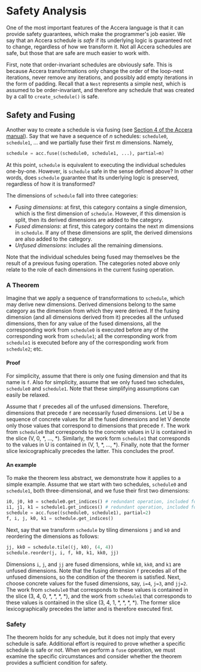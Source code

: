 [//]: # (Project: Accera)
[//]: # (Version: v1.2.1)

# Safety Analysis

One of the most important features of the Accera language is that it can provide safety guarantees, which make the programmer's job easier. We say that an Accera schedule is *safe* if its underlying logic is guaranteed not to change, regardless of how we transform it. Not all Accera schedules are safe, but those that are safe are much easier to work with.

First, note that order-invariant schedules are obviously safe. This is because Accera transformations only change the order of the loop-nest iterations, never remove any iterations, and possibly add empty iterations in the form of padding. Recall that a `Nest` represents a simple nest, which is assumed to be order-invariant, and therefore any schedule that was created by a call to `create_schedule()` is safe.

## Safety and Fusing
Another way to create a schedule is via fusing (see [Section 4 of the Accera manual](<../Manual/04%20Fusing.md>)). Say that we have a sequence of *n* schedules: `schedule0`, `schedule1`, ... and we partially fuse their first *m* dimensions. Namely,
```python
schedule = acc.fuse((schedule0, schedule1, ...), partial=m)
```
At this point, `schedule` is equivalent to executing the individual schedules one-by-one. However, is `schedule` safe in the sense defined above? In other words, does `schedule` guarantee that its underlying logic is preserved, regardless of how it is transformed?

The dimensions of `schedule` fall into three categories:

* *Fusing dimensions*: at first, this category contains a single dimension, which is the first dimension of `schedule`. However, if this dimension is split, then its derived dimensions are added to the category.
* *Fused dimensions*: at first, this category contains the next *m* dimensions in `schedule`. If any of these dimensions are split, the derived dimensions are also added to the category.
* *Unfused dimensions*: includes all the remaining dimensions.

Note that the individual schedules being fused may themselves be the result of a previous fusing operation. The categories noted above only relate to the role of each dimensions in the current fusing operation.

### A Theorem
Imagine that we apply a sequence of transformations to `schedule`, which may derive new dimensions. Derived dimensions belong to the same category as the dimension from which they were derived. If the fusing dimension (and all dimensions derived from it) precedes all the unfused dimensions, then for any value of the fused dimensions, all the corresponding work from `schedule0` is executed before any of the corresponding work from `schedule1`; all the corresponding work from `schedule1` is executed before any of the corresponding work from `schedule2`; etc.

#### Proof
For simplicity, assume that there is only one fusing dimension and that its name is `f`. Also for simplicity, assume that we only fused two schedules, `schedule0` and `schedule1`. Note that these simplifying assumptions can easily be relaxed.

Assume that `f` precedes all of the unfused dimensions. Therefore, dimensions that precede `f` are necessarily fused dimensions. Let U be a sequence of concrete values for all the fused dimensions and let V denote only those values that correspond to dimensions that precede `f`. The work from `schedule0` that corresponds to the concrete values in U is contained in the slice (V, 0, \*, ..., \*). Similarly, the work form `schedule1` that corresponds to the values in U is contained in (V, 1, \*, ..., \*). Finally, note that the former slice lexicographically precedes the latter. This concludes the proof.

#### An example
To make the theorem less abstract, we demonstrate how it applies to a simple example. Assume that we start with two schedules, `schedule0` and `schedule1`, both three-dimensional, and we fuse their first two dimensions:
```python
i0, j0, k0 = schedule0.get_indices() # redundant operation, included for clarity
i1, j1, k1 = schedule1.get_indices() # redundant operation, included for clarity
schedule = acc.fuse((schedule0, schedule1), partial=2)
f, i, j, k0, k1 = schedule.get_indices()
```
Next, say that we transform `schedule` by tiling dimensions `j` and `k0` and reordering the dimensions as follows:
```python
jj, kk0 = schedule.tile((j, k0), (4, 4))
schedule.reorder(j, i, f, k0, k1, kk0, jj)
```
Dimensions `i`, `j`, and `jj` are fused dimensions, while `k0`, `kk0`, and `k1` are unfused dimensions. Note that the fusing dimension `f` precedes all of the unfused dimensions, so the condition of the theorem is satisfied. Next, choose concrete values for the fused dimensions, say, `i=4`, `j=3`, and `jj=2`. The work from `schedule0` that corresponds to these values is contained in the slice (3, 4, 0, *, *, *, *), and the work from `schedule1` that corresponds to these values is contained in the slice (3, 4, 1, *, *, *, *). The former slice lexicographically precedes the latter and is therefore executed first.

### Safety
The theorem holds for any schedule, but it does not imply that every schedule is safe. Additional effort is required to prove whether a specific schedule is safe or not. When we perform a `fuse` operation, we must examine the specific circumstances and consider whether the theorem provides a sufficient condition for safety.


<div style="page-break-after: always;"></div>
